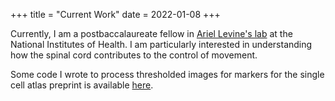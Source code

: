 +++
title = "Current Work"
date = 2022-01-08
+++

Currently, I am a postbaccalaureate fellow in [Ariel Levine's lab](https://research.ninds.nih.gov/levine-lab) at the National Institutes of Health. I am particularly interested in understanding how the spinal cord contributes to the control of movement. 

Some code I wrote to process thresholded images for markers for the single cell atlas preprint is available [here](https://github.com/ijhua/pixel_counts).

